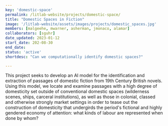 ```yaml
---
key: 'domestic-space'
permalink: /litlab-website/projects/domestic-space/
title: "Domestic Spaces in Fiction"
image: '/litlab-website/assets/images/projects/domestic_spaces.jpg'
members: [malgeehe, mwarner, asherman, jmonaco, alamar]
collaborators: [sguhr]
date_updated: 2023-01-12
start_date: 202-08-30
end_date: 
status: 'active'
shortdesc: "Can we computationally identify domestic spaces?"

---
```

This project seeks to develop an AI model for the identification and extraction of passages of domestic fiction from 19th Century British novels. Using this model, we locate and examine passages with a high degree of domesticity set outside of conventional domestic spaces (wilderness scenes, ships, carceral institutions), as well as those in colonial, classed and otherwise strongly market settings in order to tease out the construction of domesticity that undergirds the period's fictional and highly gendered economy of attention: what kinds of labour are represented when done by whom? 